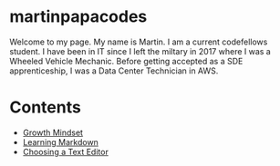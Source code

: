 # martinpapacodes


Welcome to my page. My name is Martin. I am a current codefellows student. I have been in IT since I left the miltary in 2017 where I was a Wheeled Vehicle Mechanic. Before getting accepted as a SDE apprenticeship, I was a Data Center Technician in AWS. 


# Contents
* [Growth Mindset](growth-mindset.md)
* [Learning Markdown](learning-markdown.md)
* [Choosing a Text Editor](text-editor.md)
